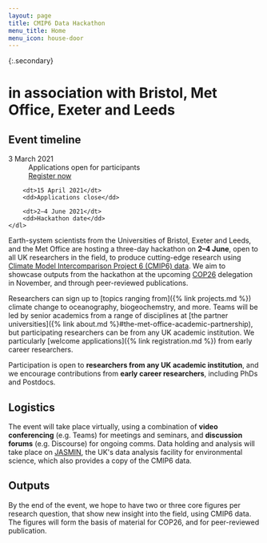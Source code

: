 ```yaml
---
layout: page
title: CMIP6 Data Hackathon
menu_title: Home
menu_icon: house-door
---
```


{:.secondary}
# in association with Bristol, Met Office, Exeter and Leeds

<div class="aside">
    <h2><i class="bi bi-calendar3"></i> Event timeline</h2>
    <dl>
        <dt>3 March 2021</dt>
        <dd>
            Applications open for participants<br>
            <a href="{% link registration.md %}" class="btn">Register now</a>
        </dd>

        <dt>15 April 2021</dt>
        <dd>Applications close</dd>

        <dt>2–4 June 2021</dt>
        <dd>Hackathon date</dd>
    </dl>
</div>

Earth-system scientists from the Universities of Bristol, Exeter and Leeds, and
the Met Office are hosting a three-day hackathon on **2–4 June**, open to all UK
researchers in the field, to produce cutting-edge research using [Climate Model
Intercomparison Project 6 (CMIP6)
data](https://esgf-index1.ceda.ac.uk/projects/cmip6-ceda/). We aim to showcase
outputs from the hackathon at the upcoming [COP26](https://ukcop26.org/)
delegation in November, and through peer-reviewed publications.

Researchers can sign up to [topics ranging from]({% link projects.md %}) climate
change to oceanography, biogeochemstry, and more. Teams will be led by senior
academics from a range of disciplines at [the partner universities]({% link
about.md %}#the-met-office-academic-partnership), but participating researchers
can be from any UK academic institution. We particularly [welcome
applications]({% link registration.md %}) from early career researchers.

Participation is open to **researchers from any UK academic institution**, and
we encourage contributions from **early career researchers**, including PhDs and
Postdocs.

## Logistics

The event will take place virtually, using a combination of **video
conferencing** (e.g. Teams) for meetings and seminars, and **discussion forums**
(e.g. Discourse) for ongoing comms. Data holding and analysis will take place on
[JASMIN](https://www.jasmin.ac.uk/), the UK's data analysis facility for
environmental science, which also provides a copy of the CMIP6 data.

## Outputs

By the end of the event, we hope to have two or three core figures per research
question, that show new insight into the field, using CMIP6 data. The figures
will form the basis of material for COP26, and for peer-reviewed publication.

